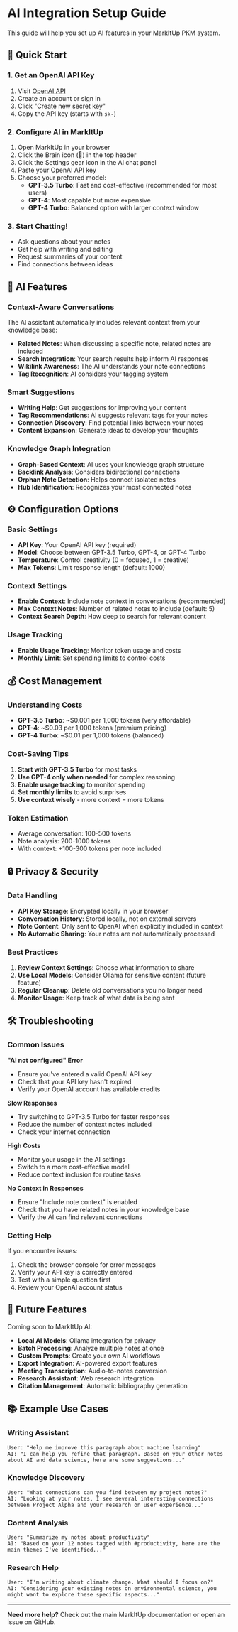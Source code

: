 # AI Integration Setup Guide

This guide will help you set up AI features in your MarkItUp PKM system.

## 🚀 Quick Start

### 1. Get an OpenAI API Key

1. Visit [OpenAI API](https://platform.openai.com/api-keys)
2. Create an account or sign in
3. Click "Create new secret key"
4. Copy the API key (starts with `sk-`)

### 2. Configure AI in MarkItUp

1. Open MarkItUp in your browser
2. Click the Brain icon (🧠) in the top header
3. Click the Settings gear icon in the AI chat panel
4. Paste your OpenAI API key
5. Choose your preferred model:
   - **GPT-3.5 Turbo**: Fast and cost-effective (recommended for most users)
   - **GPT-4**: Most capable but more expensive
   - **GPT-4 Turbo**: Balanced option with larger context window

### 3. Start Chatting!

- Ask questions about your notes
- Get help with writing and editing
- Request summaries of your content
- Find connections between ideas

## 🧠 AI Features

### Context-Aware Conversations

The AI assistant automatically includes relevant context from your knowledge base:

- **Related Notes**: When discussing a specific note, related notes are included
- **Search Integration**: Your search results help inform AI responses
- **Wikilink Awareness**: The AI understands your note connections
- **Tag Recognition**: AI considers your tagging system

### Smart Suggestions

- **Writing Help**: Get suggestions for improving your content
- **Tag Recommendations**: AI suggests relevant tags for your notes
- **Connection Discovery**: Find potential links between your notes
- **Content Expansion**: Generate ideas to develop your thoughts

### Knowledge Graph Integration

- **Graph-Based Context**: AI uses your knowledge graph structure
- **Backlink Analysis**: Considers bidirectional connections
- **Orphan Note Detection**: Helps connect isolated notes
- **Hub Identification**: Recognizes your most connected notes

## ⚙️ Configuration Options

### Basic Settings

- **API Key**: Your OpenAI API key (required)
- **Model**: Choose between GPT-3.5 Turbo, GPT-4, or GPT-4 Turbo
- **Temperature**: Control creativity (0 = focused, 1 = creative)
- **Max Tokens**: Limit response length (default: 1000)

### Context Settings

- **Enable Context**: Include note context in conversations (recommended)
- **Max Context Notes**: Number of related notes to include (default: 5)
- **Context Search Depth**: How deep to search for relevant content

### Usage Tracking

- **Enable Usage Tracking**: Monitor token usage and costs
- **Monthly Limit**: Set spending limits to control costs

## 💰 Cost Management

### Understanding Costs

- **GPT-3.5 Turbo**: ~$0.001 per 1,000 tokens (very affordable)
- **GPT-4**: ~$0.03 per 1,000 tokens (premium pricing)
- **GPT-4 Turbo**: ~$0.01 per 1,000 tokens (balanced)

### Cost-Saving Tips

1. **Start with GPT-3.5 Turbo** for most tasks
2. **Use GPT-4 only when needed** for complex reasoning
3. **Enable usage tracking** to monitor spending
4. **Set monthly limits** to avoid surprises
5. **Use context wisely** - more context = more tokens

### Token Estimation

- Average conversation: 100-500 tokens
- Note analysis: 200-1000 tokens
- With context: +100-300 tokens per note included

## 🔒 Privacy & Security

### Data Handling

- **API Key Storage**: Encrypted locally in your browser
- **Conversation History**: Stored locally, not on external servers
- **Note Content**: Only sent to OpenAI when explicitly included in context
- **No Automatic Sharing**: Your notes are not automatically processed

### Best Practices

1. **Review Context Settings**: Choose what information to share
2. **Use Local Models**: Consider Ollama for sensitive content (future feature)
3. **Regular Cleanup**: Delete old conversations you no longer need
4. **Monitor Usage**: Keep track of what data is being sent

## 🛠 Troubleshooting

### Common Issues

**"AI not configured" Error**
- Ensure you've entered a valid OpenAI API key
- Check that your API key hasn't expired
- Verify your OpenAI account has available credits

**Slow Responses**
- Try switching to GPT-3.5 Turbo for faster responses
- Reduce the number of context notes included
- Check your internet connection

**High Costs**
- Monitor your usage in the AI settings
- Switch to a more cost-effective model
- Reduce context inclusion for routine tasks

**No Context in Responses**
- Ensure "Include note context" is enabled
- Check that you have related notes in your knowledge base
- Verify the AI can find relevant connections

### Getting Help

If you encounter issues:

1. Check the browser console for error messages
2. Verify your API key is correctly entered
3. Test with a simple question first
4. Review your OpenAI account status

## 🔮 Future Features

Coming soon to MarkItUp AI:

- **Local AI Models**: Ollama integration for privacy
- **Batch Processing**: Analyze multiple notes at once
- **Custom Prompts**: Create your own AI workflows
- **Export Integration**: AI-powered export features
- **Meeting Transcription**: Audio-to-notes conversion
- **Research Assistant**: Web research integration
- **Citation Management**: Automatic bibliography generation

## 📚 Example Use Cases

### Writing Assistant
```
User: "Help me improve this paragraph about machine learning"
AI: "I can help you refine that paragraph. Based on your other notes about AI and data science, here are some suggestions..."
```

### Knowledge Discovery
```
User: "What connections can you find between my project notes?"
AI: "Looking at your notes, I see several interesting connections between Project Alpha and your research on user experience..."
```

### Content Analysis
```
User: "Summarize my notes about productivity"
AI: "Based on your 12 notes tagged with #productivity, here are the main themes I've identified..."
```

### Research Help
```
User: "I'm writing about climate change. What should I focus on?"
AI: "Considering your existing notes on environmental science, you might want to explore these specific aspects..."
```

---

**Need more help?** Check out the main MarkItUp documentation or open an issue on GitHub.
